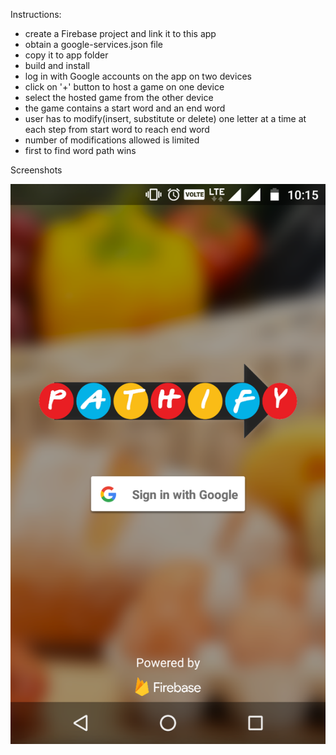 Instructions:
- create a Firebase project and link it to this app
- obtain a google-services.json file
- copy it to app folder
- build and install
- log in with Google accounts on the app on two devices
- click on '+' button to host a game on one device
- select the hosted game from the other device
- the game contains a start word and an end word
- user has to modify(insert, substitute or delete) one letter at a time at each step from start word to reach end word
- number of modifications allowed is limited
- first to find word path wins

Screenshots

![Alt text](/screenshots/Screenshot1.png?raw=true "Login Screen")
